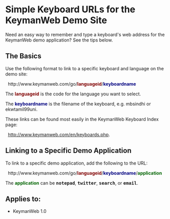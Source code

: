 # Simple Keyboard URLs for the KeymanWeb Demo Site

<p>Need an easy way to remember and type a keyboard's web address for the KeymanWeb demo application? See the tips below.</p>

<h2>The Basics</h2>

<p>Use the following format to link to a specific keyboard and language on the demo site:</p>
<p>&nbsp;&nbsp;http://www.keymanweb.com/go/<span style='color:maroon; font-weight:bold;'>languageid</span>/<span style='color:navy; font-weight:bold;'>keyboardname</span></p>

<p>The <span style='color:maroon; font-weight:bold;'>languageid</span> is the code for the language you want to select.</p>
<p>The <span style='color:navy; font-weight:bold;'>keyboardname</span> is the filename of the keyboard, e.g. mbsindhi or ekwtamil99uni.</p>
<p>These links can be found most easily in the KeymanWeb Keyboard Index page:</p>
<p>&nbsp;&nbsp;<a href='http://www.keymanweb.com/en/keyboards.php'>http://www.keymanweb.com/en/keyboards.php</a>.</p>

<h2>Linking to a Specific Demo Application</h2>

<p>To link to a specific demo application, add the following to the URL:</p>
<p>&nbsp;&nbsp;http://www.keymanweb.com/go/<span style='color:maroon; font-weight:bold;'>languageid</span>/<span style='color:navy; font-weight:bold;'>keyboardname</span>/<span style='color:darkgreen; font-weight:bold;'>application</span></p>
<p>The <span style='color:darkgreen; font-weight:bold;'>application</span> can be  <span style='font-family:monospace'><b>notepad</b></span>, <span style='font-family:monospace'><b>twitter</b></span>, <span style='font-family:monospace'><b>search</b></span>, or <span style='font-family:monospace'><b>email</b></span>.</p>

## Applies to:
 * KeymanWeb 1.0
